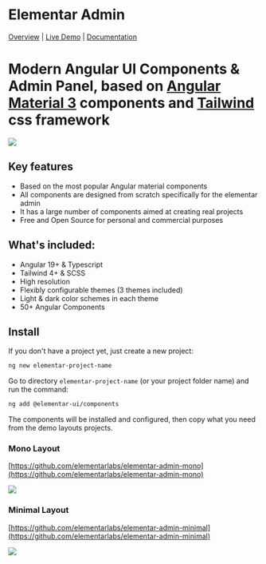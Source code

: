 # Elementar Admin

[Overview](https://elementarui.com) | [Live Demo](https://demo.elementarui.com/pages/dashboard/basic) | [Documentation](https://elementarui.com/documentation)

# Modern Angular UI Components & Admin Panel, based on [Angular Material 3](https://material.angular.io) components and [Tailwind](https://tailwindcss.com/) css framework

<a target="_blank" href="https://elementarui.com">
  <img src="https://demo.elementarui.com/assets/preview-demo.png">
</a>

## Key features

- Based on the most popular Angular material components
- All components are designed from scratch specifically for the elementar admin
- It has a large number of components aimed at creating real projects
- Free and Open Source for personal and commercial purposes

## What's included:

- Angular 19+ & Typescript
- Tailwind 4+ & SCSS
- High resolution
- Flexibly configurable themes (3 themes included)
- Light & dark color schemes in each theme
- 50+ Angular Components

## Install

If you don't have a project yet, just create a new project:

```bash
ng new elementar-project-name
```

Go to directory `elementar-project-name` (or your project folder name) and run the command:

```bash
ng add @elementar-ui/components
```

The components will be installed and configured, then copy what you need from the demo layouts projects.

### Mono Layout
[https://github.com/elementarlabs/elementar-admin-mono](https://github.com/elementarlabs/elementar-admin-mono)

<a target="_blank" href="https://mono.elementarui.com/">
  <img src="https://demo.elementarui.com/assets/preview-mono-layout-new.png">
</a>

### Minimal Layout
[https://github.com/elementarlabs/elementar-admin-minimal](https://github.com/elementarlabs/elementar-admin-minimal)

<a target="_blank" href="https://minimal.elementarui.com/">
  <img src="https://demo.elementarui.com/assets/preview-minimal-layout-new.png">
</a>

